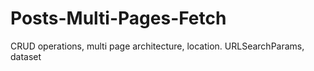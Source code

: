 # Posts-Multi-Pages-Fetch
CRUD operations, multi page architecture, location. URLSearchParams, dataset

